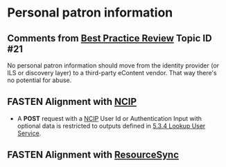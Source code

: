 # Personal patron information 

##  Comments from [Best Practice Review][BEST_PRACTICES] Topic ID #21
No personal patron information should move from the identity provider 
(or ILS or discovery layer) to a third-party eContent vendor.  That way 
there's no potential for abuse.

## FASTEN Alignment with [NCIP][NCIP]

*   A **POST** request with a [NCIP][NCIP] User Id or Authentication Input with optional
    data is restricted to outputs defined in 
    [5.3.4 Lookup User Service](http://www.ncip.info/uploads/7/1/4/6/7146749/z39-83-1-2012_ncip.pdf#page=10). 

## FASTEN Alignment with [ResourceSync][RS]

[BEST_PRACTICES]: https://docs.google.com/spreadsheets/d/1iQrdLVUSCW-0FWlrKNGjZJkB8nPO5Z94pg1Ie8GIKhg/
[NCIP]: http://www.ncip.info/ 
[RS]: http://www.openarchives.org/rs/toc

